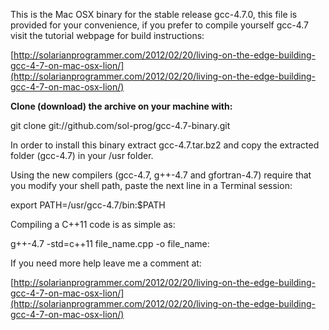 This is the Mac OSX binary for the stable release gcc-4.7.0, this file is provided for your convenience, if you prefer to compile yourself gcc-4.7 visit the tutorial webpage for build instructions:

[http://solarianprogrammer.com/2012/02/20/living-on-the-edge-building-gcc-4-7-on-mac-osx-lion/](http://solarianprogrammer.com/2012/02/20/living-on-the-edge-building-gcc-4-7-on-mac-osx-lion/)

**Clone (download) the archive on your machine with:**

git clone git://github.com/sol-prog/gcc-4.7-binary.git

In order to install this binary extract gcc-4.7.tar.bz2 and copy the extracted folder (gcc-4.7) in your /usr folder.

Using the new compilers (gcc-4.7, g++-4.7 and gfortran-4.7) require that you modify your shell path, paste the next line in a Terminal session:

export PATH=/usr/gcc-4.7/bin:$PATH

Compiling a C++11 code is as simple as:

g++-4.7 -std=c++11 file_name.cpp -o file_name:

If you need more help leave me a comment at:

[http://solarianprogrammer.com/2012/02/20/living-on-the-edge-building-gcc-4-7-on-mac-osx-lion/](http://solarianprogrammer.com/2012/02/20/living-on-the-edge-building-gcc-4-7-on-mac-osx-lion/)
